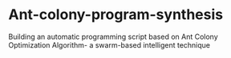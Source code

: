 # Ant-colony-program-synthesis
Building an automatic programming script based on Ant Colony Optimization Algorithm- a swarm-based intelligent technique
